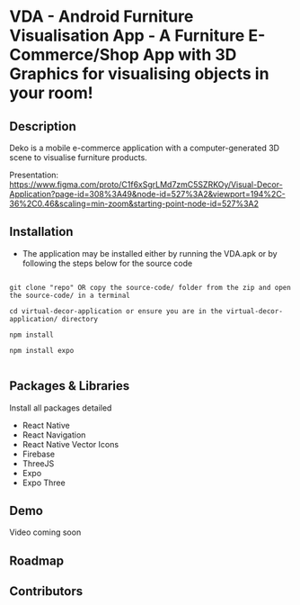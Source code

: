 # VDA - Android Furniture Visualisation App - A Furniture E-Commerce/Shop App with 3D Graphics for visualising objects in your room!

## Description
Deko is a mobile e-commerce application with a computer-generated 3D scene to visualise furniture products.

Presentation: https://www.figma.com/proto/C1f6xSgrLMd7zmC5SZRKOy/Visual-Decor-Application?page-id=308%3A49&node-id=527%3A2&viewport=194%2C-36%2C0.46&scaling=min-zoom&starting-point-node-id=527%3A2


## Installation

- The application may be installed either by running the VDA.apk or by following the steps below for the source code

```

```

```
git clone "repo" OR copy the source-code/ folder from the zip and open the source-code/ in a terminal
```

```
cd virtual-decor-application or ensure you are in the virtual-decor-application/ directory
```

```
npm install
```

```
npm install expo
```

```

```

## Packages & Libraries

Install all packages detailed

- React Native
- React Navigation
- React Native Vector Icons
- Firebase
- ThreeJS
- Expo
- Expo Three

## Demo

Video coming soon

## Roadmap

## Contributors
